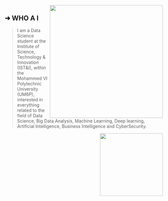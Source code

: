 <img align='right' src="https://github-readme-stats.vercel.app/api?username=zzak00&show_icons=true&theme=dark&hide_border=true&hide_title=true" width="360">

<div align='left'>
  
## ➜  WHO A I
>  I am a Data Science student at the Institute of Science, Technology & Innovation (IST&I), within the Mohammed VI Polytechnic University (UM6P), interested in everything related to the field of Data Science, Big Data Analysis, Machine Learning, Deep learning, Artificial Intelligence, Business Intelligence and CyberSecurity.

</div>

<img align='right' src="https://github-readme-stats.vercel.app/api/top-langs/?username=zzak00&show_icons=true&theme=dark&hide_border=true&hide_title=true" width="200">

